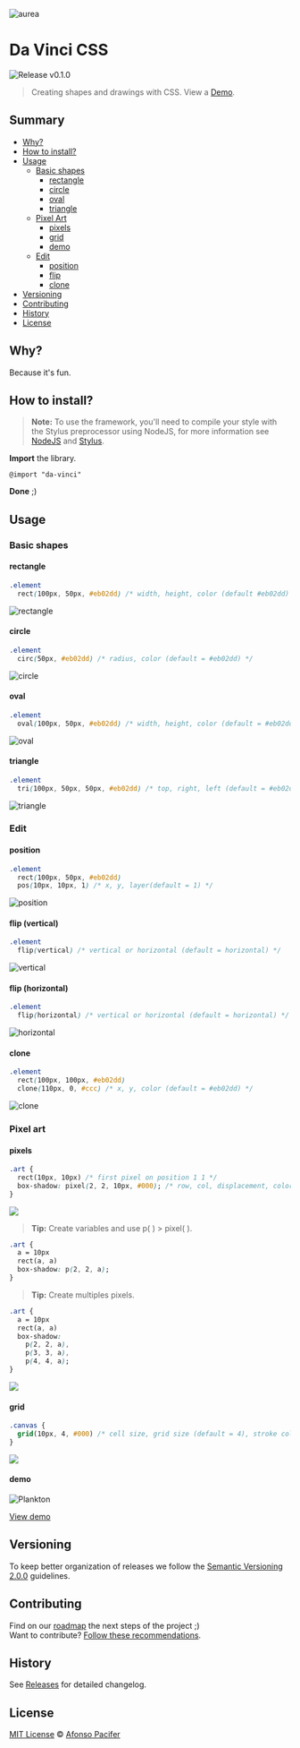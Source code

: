 ![aurea](img/aurea.jpg)

# Da Vinci CSS

![Release v0.1.0](https://img.shields.io/badge/release-v0.1.0-f775ff.svg)

> Creating shapes and drawings with CSS. View a [Demo](http://afonsopacifer.github.io/da-vinci-css/).

## Summary
- [Why?](#why)
- [How to install?](#how-to-install)
- [Usage](#usage)
  - [Basic shapes](#basic-shapes)
    - [rectangle](#rectangle)
    - [circle](#circle)
    - [oval](#oval)
    - [triangle](#triangle)
  - [Pixel Art](#pixel-art)
    - [pixels](#pixels)
    - [grid](#grid)
    - [demo](#demo)
  - [Edit](#edit)
    - [position](#position)
    - [flip](#flip)
    - [clone](#clone)
- [Versioning](#versioning)
- [Contributing](#contributing)
- [History](#history)
- [License](#license)

## <a name="why"></a> Why?

Because it's fun.

## <a name="how-to-install"></a> How to install?

> **Note:** To use the framework, you'll need to compile your style with the Stylus preprocessor using NodeJS, for more information see [NodeJS](https://nodejs.org/en/) and [Stylus](http://stylus-lang.com/).

**Import** the library.

```
@import "da-vinci"
```

**Done** ;)

## Usage

### Basic shapes

#### rectangle

```css
.element
  rect(100px, 50px, #eb02dd) /* width, height, color (default #eb02dd) */
```

![rectangle](img/rect.jpg)

#### circle

```css
.element
  circ(50px, #eb02dd) /* radius, color (default = #eb02dd) */
```

![circle](img/circle.jpg)

#### oval

```css
.element
  oval(100px, 50px, #eb02dd) /* width, height, color (default = #eb02dd) */
```

![oval](img/oval.jpg)

#### triangle

```css
.element
  tri(100px, 50px, 50px, #eb02dd) /* top, right, left (default = #eb02dd) */
```

![triangle](img/triangle.jpg)

### Edit

#### position

```css
.element
  rect(100px, 50px, #eb02dd)
  pos(10px, 10px, 1) /* x, y, layer(default = 1) */
```

![position](img/position.jpg)

#### flip (vertical)

```css
.element
  flip(vertical) /* vertical or horizontal (default = horizontal) */
```

![vertical](img/vertical.gif)

#### flip (horizontal)

```css
.element
  flip(horizontal) /* vertical or horizontal (default = horizontal) */
```

![horizontal](img/horizontal.gif)

#### clone

```css
.element
  rect(100px, 100px, #eb02dd)
  clone(110px, 0, #ccc) /* x, y, color (default = #eb02dd) */
```

![clone](img/clone.jpg)

### Pixel art

#### pixels

```css
.art {
  rect(10px, 10px) /* first pixel on position 1 1 */
  box-shadow: pixel(2, 2, 10px, #000); /* row, col, displacement, color (default = #000) */
}
```

![](img/pixels.jpg)

> **Tip:** Create variables and use p( ) > pixel( ).

```css
.art {
  a = 10px
  rect(a, a)
  box-shadow: p(2, 2, a);
}
```

> **Tip:** Create multiples pixels.

```css
.art {
  a = 10px
  rect(a, a)
  box-shadow:
    p(2, 2, a),
    p(3, 3, a),
    p(4, 4, a);
}
```

![](img/multiple-pixels.jpg)

#### grid

```css
.canvas {
  grid(10px, 4, #000) /* cell size, grid size (default = 4), stroke color (default = #000) */
}
```

![](img/grid.jpg)

#### demo

![Plankton](img/plankton.jpg)

[View demo](https://github.com/afonsopacifer/da-vinci-css)

## Versioning

To keep better organization of releases we follow the [Semantic Versioning 2.0.0](http://semver.org/) guidelines.

## Contributing
Find on our [roadmap](https://github.com/afonsopacifer/da-vinci-css/issues/1) the next steps of the project ;)
<br>
Want to contribute? [Follow these recommendations](https://github.com/afonsopacifer/da-vinci-css/blob/master/CONTRIBUTING.md).

## History
See [Releases](https://github.com/afonsopacifer/da-vinci-css/releases) for detailed changelog.

## License
[MIT License](https://github.com/afonsopacifer/da-vinci-css/blob/master/LICENSE.md) © [Afonso Pacifer](http://afonsopacifer.com/)
